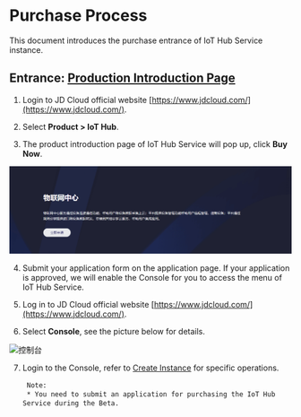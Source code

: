 # Purchase Process

This document introduces the purchase entrance of IoT Hub Service instance.

## Entrance: [Production Introduction Page](https://www.jdcloud.com/products/mongodb)
1. Login to JD Cloud official website [https://www.jdcloud.com/](https://www.jdcloud.com/).
2. Select **Product > IoT Hub**.

3. The product introduction page of IoT Hub Service will pop up, click **Buy Now**.

![Hub-buy](../../../../image/IoT/IoT-Hub/iothub-007.png)

4. Submit your application form on the application page. If your application is approved, we will enable the Console for you to access the menu of IoT Hub Service.

5. Log in to JD Cloud official website [https://www.jdcloud.com/](https://www.jdcloud.com/).

6. Select **Console**, see the picture below for details.

![控制台](https://github.com/jdcloudcom/cn/blob/master/image/mongodb/console-buy.png)

7. Login to the Console, refer to [Create Instance](../Getting-Started/Create-Instance.md) for specific operations.

		Note:
		* You need to submit an application for purchasing the IoT Hub Service during the Beta.
